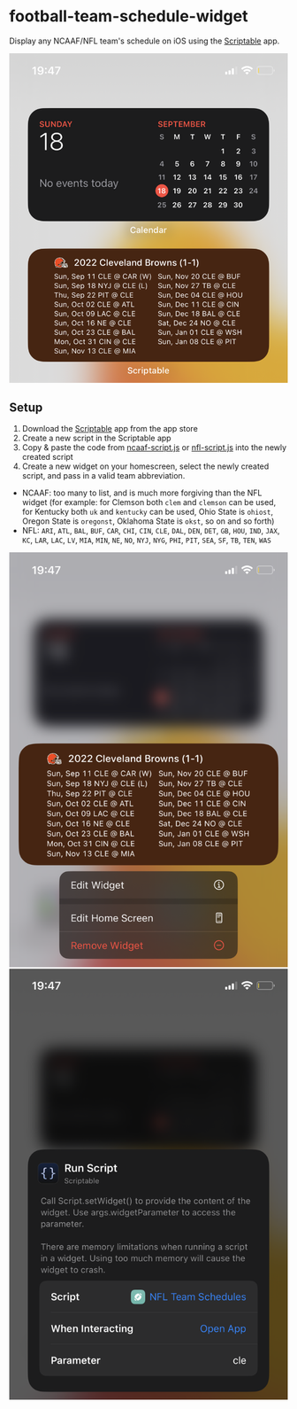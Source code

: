# football-team-schedule-widget
Display any NCAAF/NFL team's schedule on iOS using the [Scriptable](https://scriptable.app/) app.

![scriptable01](img/scriptable01.png)

## Setup
1. Download the [Scriptable](https://scriptable.app/) app from the app store
2. Create a new script in the Scriptable app
3. Copy & paste the code from [ncaaf-script.js](https://raw.githubusercontent.com/brianwalborn/football-team-schedule-widget/main/ncaaf-script.js) or [nfl-script.js](https://raw.githubusercontent.com/brianwalborn/football-team-schedule-widget/main/nfl-script.js) into the newly created script
4. Create a new widget on your homescreen, select the newly created script, and pass in a valid team abbreviation.
  - NCAAF: too many to list, and is much more forgiving than the NFL widget (for example: for Clemson both `clem` and `clemson` can be used, for Kentucky both `uk` and `kentucky` can be used, Ohio State is `ohiost`, Oregon State is `oregonst`, Oklahoma State is `okst`, so on and so forth)
  - NFL: `ARI`, `ATL`, `BAL`, `BUF`, `CAR`, `CHI`, `CIN`, `CLE`, `DAL`, `DEN`, `DET`, `GB`, `HOU`, `IND`, `JAX`, `KC`, `LAR`, `LAC`, `LV`, `MIA`, `MIN`, `NE`, `NO`, `NYJ`, `NYG`, `PHI`, `PIT`, `SEA`, `SF`, `TB`, `TEN`, `WAS`

![scriptable02](img/scriptable02.png)
![scriptable03](img/scriptable03.png)
